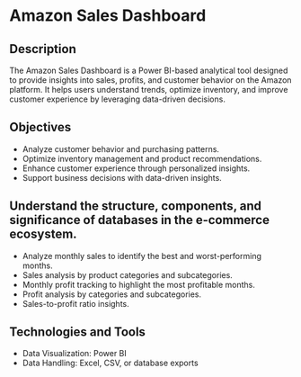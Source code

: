 # Amazon Sales Dashboard

## Description
 The Amazon Sales Dashboard is a Power BI-based analytical tool designed to provide insights into sales, 
 profits, and customer behavior on the Amazon platform. It helps users understand trends, optimize inventory,
 and improve customer experience by leveraging data-driven decisions.

## Objectives
- Analyze customer behavior and purchasing patterns.
- Optimize inventory management and product recommendations.
- Enhance customer experience through personalized insights.
- Support business decisions with data-driven insights.
 
## Understand the structure, components, and significance of databases in the e-commerce ecosystem.
- Analyze monthly sales to identify the best and worst-performing months.
- Sales analysis by product categories and subcategories.
- Monthly profit tracking to highlight the most profitable months.
- Profit analysis by categories and subcategories.
- Sales-to-profit ratio insights.

## Technologies and Tools

 - Data Visualization: Power BI
 - Data Handling: Excel, CSV, or database exports
